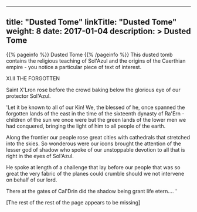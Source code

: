 
---
title: "Dusted Tome"
linkTitle: "Dusted Tome"
weight: 8
date: 2017-01-04
description: >
 Dusted Tome
---

{{% pageinfo %}}
Dusted Tome
{{% /pageinfo %}}
This dusted tomb contains the religious teaching of Sol'Azul and the origins of the Caerthian empire - you notice a particular piece of text of interest.

XI.II
THE FORGOTTEN

Saint X'Lron rose before the crowd baking below the glorious eye of our protector Sol'Azul.

'Let it be known to all of our Kin! We, the blessed of he, once spanned the forgotten lands of the east in the time of the sixteenth dynasty of Ra'Ern - children of the sun we once were but the green lands of the lower men we had conquered, bringing the light of him to all people of the earth.

Along the frontier our people rose great cities with cathedrals that stretched into the skies. So wonderous were our icons brought the attention of the lesser god of shadow who spoke of our unstoppable devotion to all that is right in the eyes of Sol'Azul.

He spoke at length of a challenge that lay before our people that was so great the very fabric of the planes could crumble should we not intervene on behalf of our lord.

There at the gates of Cal'Drin did the shadow being grant life etern.... '

[The rest of the rest of the page appears to be missing]

